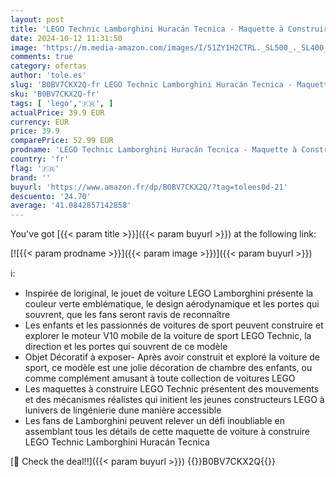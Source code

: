```yaml
---
layout: post
title: 'LEGO Technic Lamborghini Huracán Tecnica - Maquette à Construire Voiture - Jouet de Construction de Course pour Enfants Garçons et Filles Fans de Sport Automobile - Idée Cadeau à Collectionner 42161'
date: 2024-10-12 11:31:50
image: 'https://m.media-amazon.com/images/I/51ZY1H2CTRL._SL500_._SL400_.jpg'
comments: true
category: ofertas
author: 'tole.es'
slug: 'B0BV7CKX2Q-fr LEGO Technic Lamborghini Huracán Tecnica - Maquette à...'
sku: 'B0BV7CKX2Q-fr'
tags: [ 'lego','🇫🇷', ]
actualPrice: 39.9 EUR
currency: EUR
price: 39.9
comparePrice: 52.99 EUR
prodname: 'LEGO Technic Lamborghini Huracán Tecnica - Maquette à Construire Voiture - Jouet de Construction de Course pour Enfants Garçons et Filles Fans de Sport Automobile - Idée Cadeau à Collectionner 42161'
country: 'fr'
flag: '🇫🇷'
brand: ''
buyurl: 'https://www.amazon.fr/dp/B0BV7CKX2Q/?tag=tolees0d-21'
descuento: '24.70'
average: '41.0842857142858'
---
```


You've got [{{< param title >}}]({{< param buyurl >}}) at the following link:

[![{{< param prodname >}}]({{< param image >}})]({{< param buyurl >}})

ℹ️:

- Inspirée de loriginal, le jouet de voiture LEGO Lamborghini présente la couleur verte emblématique, le design aérodynamique et les portes qui souvrent, que les fans seront ravis de reconnaître
- Les enfants et les passionnés de voitures de sport peuvent construire et explorer le moteur V10 mobile de la voiture de sport LEGO Technic, la direction et les portes qui souvrent de ce modèle
- Objet Décoratif à exposer- Après avoir construit et exploré la voiture de sport, ce modèle est une jolie décoration de chambre des enfants, ou comme complément amusant à toute collection de voitures LEGO
- Les maquettes à construire LEGO Technic présentent des mouvements et des mécanismes réalistes qui initient les jeunes constructeurs LEGO à lunivers de lingénierie dune manière accessible
- Les fans de Lamborghini peuvent relever un défi inoubliable en assemblant tous les détails de cette maquette de voiture à construire LEGO Technic Lamborghini Huracán Tecnica

[🛒 Check the deal!!]({{< param buyurl >}})
{{<world>}}B0BV7CKX2Q{{</world>}}
